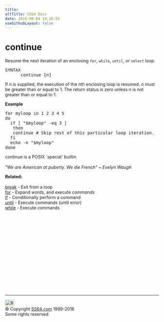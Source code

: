 ```yaml
---
title:
altTitle: SS64 Docs
date: 2016-09-04 19:26:55
useGithubLayout: false
---
```

<!-- #BeginLibraryItem "/Library/head_bash.lbi" --><!-- #EndLibraryItem --><h1>continue</h1> 
<p>Resume the next iteration of an enclosing <code>for</code>, <code>while</code>, <code>until</code>, or <code>select</code> loop.</p> 
<pre>SYNTAX
      continue [<var>n</var>]</pre>
<p>If <var>n</var> is supplied, the execution of the <var>n</var>th enclosing loop is resumed. <var>n</var> must be greater than or equal to 1. 
The return status is zero unless <var>n</var> is not greater than or equal to 1.</p>
<p><b>Example</b></p>
<pre>for myloop in 1 2 3 4 5 
do 
  if [ "$myloop" -eq 3 ] 
   then 
   continue # Skip rest of this particular loop iteration.
  fi
  echo -n "$myloop"
done</pre>
<p> continue is a POSIX `special' builtin<br>
<br>
<i class="quote">"We are American at puberty. We die French" ~ Evelyn Waugh </i></p>
<p><b>Related:</b><br>
<br>
<a href="break.html">break</a> - Exit from a loop<a href="for.html"><br>
for</a> - Expand <var>words</var>, and execute <var>commands</var><br>
<a href="if.html">if</a> - Conditionally perform a command<br>
<a href="until.html">until</a> - Execute commands (until error) <br>
<a href="while.html">while</a> - Execute commands </p><!-- #BeginLibraryItem "/Library/foot_bash.lbi" --><p>
<!-- bash300 -->
<ins class="adsbygoogle" style="display:inline-block;width:300px;height:250px" data-ad-client="ca-pub-6140977852749469" data-ad-slot="4615356305"></ins>
<script>
(adsbygoogle = window.adsbygoogle || []).push({});
</script></p>
<hr>
<div id="bl" class="footer"><a href="continue.html#"><img src="../images/top.png" width="30" height="22" alt="Back to the Top"></a></div>
<div id="br" class="footer, tagline">© Copyright <a href="../index.html">SS64.com</a> 1999-2016<br>
Some rights reserved</div><!-- #EndLibraryItem -->
